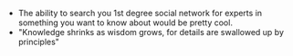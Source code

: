 *   The ability to search you 1st degree social network for experts in something you want to know about would be pretty cool.
*   "Knowledge shrinks as wisdom grows, for details are swallowed up by principles"
